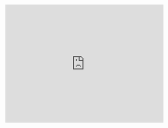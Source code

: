 <embed src="https://github.com/vipulrai91/my-projects/blob/master/resources/resume/Vipul_Rai_Deep_Learning_Engineer.pdf" width="500" height="375" 
 type="application/pdf">
